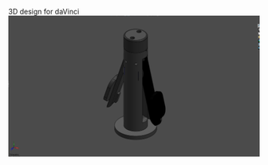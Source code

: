 3D design for daVinci 
![End-Effector-Assy](https://github.com/iqbalramadhan1102/3D-model/blob/main/daVinci-surgery-controller/End-Effector-Assy.png)
